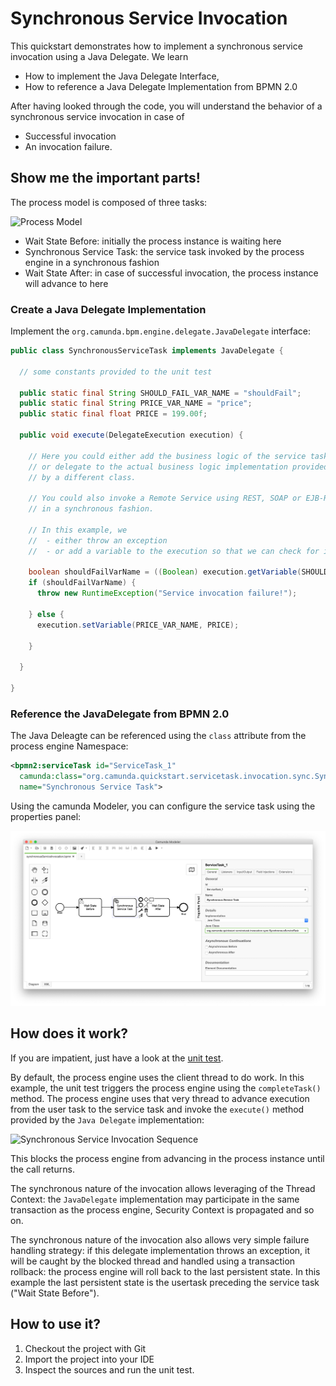 # Synchronous Service Invocation

This quickstart demonstrates how to implement a synchronous service invocation using a Java Delegate.
We learn

* How to implement the Java Delegate Interface,
* How to reference a Java Delegate Implementation from BPMN 2.0

After having looked through the code, you will understand the behavior of a synchronous service invocation in case of

* Successful invocation
* An invocation failure.

## Show me the important parts!

The process model is composed of three tasks:

![Process Model][1]

* Wait State Before: initially the process instance is waiting here
* Synchronous Service Task: the service task invoked by the process engine in a synchronous fashion
* Wait State After: in case of successful invocation, the process instance will advance to here

### Create a Java Delegate Implementation

Implement the `org.camunda.bpm.engine.delegate.JavaDelegate` interface:

``` java
public class SynchronousServiceTask implements JavaDelegate {

  // some constants provided to the unit test

  public static final String SHOULD_FAIL_VAR_NAME = "shouldFail";
  public static final String PRICE_VAR_NAME = "price";
  public static final float PRICE = 199.00f;

  public void execute(DelegateExecution execution) {

    // Here you could either add the business logic of the service task
    // or delegate to the actual business logic implementation provided
    // by a different class.

    // You could also invoke a Remote Service using REST, SOAP or EJB-Remote
    // in a synchronous fashion.

    // In this example, we
    //  - either throw an exception
    //  - or add a variable to the execution so that we can check for it in the unit test:

    boolean shouldFailVarName = ((Boolean) execution.getVariable(SHOULD_FAIL_VAR_NAME));
    if (shouldFailVarName) {
      throw new RuntimeException("Service invocation failure!");

    } else {
      execution.setVariable(PRICE_VAR_NAME, PRICE);

    }

  }

}
```

### Reference the JavaDelegate from BPMN 2.0

The Java Deleagte can be referenced using the `class` attribute from the process engine Namespace:

``` xml
<bpmn2:serviceTask id="ServiceTask_1"
  camunda:class="org.camunda.quickstart.servicetask.invocation.sync.SynchronousServiceTask"
  name="Synchronous Service Task">
```

Using the camunda Modeler, you can configure the service task using the properties panel:

![Configure Java Delegate using the camunda Modeler][2]


## How does it work?

If you are impatient, just have a look at the [unit test][4].

By default, the process engine uses the client thread to do work. In this example, the unit test
triggers the process engine using the `completeTask()` method. The process engine uses that very thread to
advance execution from the user task to the service task and invoke the `execute()` method provided by the
`Java Delegate` implementation:

![Synchronous Service Invocation Sequence][3]

This blocks the process engine from advancing in the process
instance until the call returns.

The synchronous nature of the invocation allows leveraging of the Thread Context:
the `JavaDelegate` implementation may participate in the same transaction
as the process engine, Security Context is propagated and so on.

The synchronous nature of the invocation also allows very simple failure
handling strategy: if this delegate implementation throws an exception, it will be
caught by the blocked thread and handled using a transaction rollback: the process
engine will roll back to the last persistent state. In this example the last persistent
state is the usertask preceding the service task ("Wait State Before").

## How to use it?

1. Checkout the project with Git
2. Import the project into your IDE
3. Inspect the sources and run the unit test.

[1]: docs/process-model.png
[2]: docs/service-camunda-modeler.png
[3]: docs/synchronous-service-invocation-sequence.png
[4]: src/test/java/org/camunda/quickstart/servicetask/invocation/sync/TestSynchronousServiceTask.java
